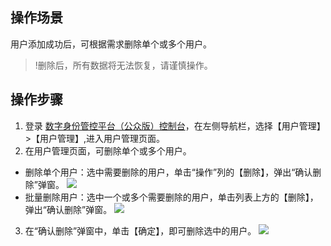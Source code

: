 ## 操作场景
用户添加成功后，可根据需求删除单个或多个用户。
>!删除后，所有数据将无法恢复，请谨慎操作。
## 操作步骤

1. 登录 [数字身份管控平台（公众版）控制台](https://console.cloud.tencent.com/ciam)，在左侧导航栏，选择【用户管理】>【用户管理】,进入用户管理页面。
2. 在用户管理页面，可删除单个或多个用户。
  - 删除单个用户：选中需要删除的用户，单击“操作”列的【删除】，弹出“确认删除”弹窗。
  ![](https://main.qcloudimg.com/raw/61e17cb118830e13614df33a4fea3f8f.png)
 - 批量删除用户：选中一个或多个需要删除的用户，单击列表上方的【删除】，弹出“确认删除”弹窗。
	![](https://main.qcloudimg.com/raw/75e482333c25ae8ab35b7d9fe1d17c1f.png)
3. 在“确认删除”弹窗中，单击【确定】，即可删除选中的用户。
![](https://main.qcloudimg.com/raw/d2ad1244a79099a55b654008ee178d09.png)
